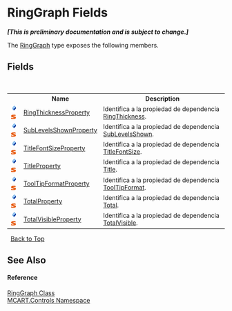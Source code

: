 # RingGraph Fields
 _**\[This is preliminary documentation and is subject to change.\]**_

The <a href="e4fc8893-df93-9e74-ea6c-e6a53821be41">RingGraph</a> type exposes the following members.


## Fields
&nbsp;<table><tr><th></th><th>Name</th><th>Description</th></tr><tr><td>![Public field](media/pubfield.gif "Public field")![Static member](media/static.gif "Static member")</td><td><a href="b63e2f42-0283-505c-d374-a88a16095eb4">RingThicknessProperty</a></td><td>
Identifica a la propiedad de dependencia <a href="5bd520a7-bfaf-f9e3-90c7-56834250ec58">RingThickness</a>.</td></tr><tr><td>![Public field](media/pubfield.gif "Public field")![Static member](media/static.gif "Static member")</td><td><a href="d4059afe-1136-58e1-ed73-582d702385c0">SubLevelsShownProperty</a></td><td>
Identifica a la propiedad de dependencia <a href="cd6c6a8b-754e-1f7c-cff0-ab42105512f6">SubLevelsShown</a>.</td></tr><tr><td>![Public field](media/pubfield.gif "Public field")![Static member](media/static.gif "Static member")</td><td><a href="a7629e34-b64c-b43f-1a4c-b71f6a3f8ff0">TitleFontSizeProperty</a></td><td>
Identifica a la propiedad de dependencia <a href="e9b08f73-64ac-b802-d9b9-2615826626ef">TitleFontSize</a>.</td></tr><tr><td>![Public field](media/pubfield.gif "Public field")![Static member](media/static.gif "Static member")</td><td><a href="de067a03-5cf9-cf13-17c9-8eca28811fa3">TitleProperty</a></td><td>
Identifica a la propiedad de dependencia <a href="becdf205-d866-fc1c-15e4-4848d6a861a4">Title</a>.</td></tr><tr><td>![Public field](media/pubfield.gif "Public field")![Static member](media/static.gif "Static member")</td><td><a href="84624238-a408-4373-ab19-1ec65ef6e69a">ToolTipFormatProperty</a></td><td>
Identifica a la propiedad de dependencia <a href="a983dbab-ea0b-3a83-df9a-7ad88594ce78">ToolTipFormat</a>.</td></tr><tr><td>![Public field](media/pubfield.gif "Public field")![Static member](media/static.gif "Static member")</td><td><a href="02316bb2-c833-8c81-4af0-9e5bf9ea4d6e">TotalProperty</a></td><td>
Identifica a la propiedad de dependencia <a href="ea787f46-1222-3989-88af-dc364df86b60">Total</a>.</td></tr><tr><td>![Public field](media/pubfield.gif "Public field")![Static member](media/static.gif "Static member")</td><td><a href="d22b7b41-706f-a8f7-baf7-51c1286e6af8">TotalVisibleProperty</a></td><td>
Identifica a la propiedad de dependencia <a href="3c0a5854-ed11-a0a5-1515-60f9d99f923b">TotalVisible</a>.</td></tr></table>&nbsp;
<a href="#ringgraph-fields">Back to Top</a>

## See Also


#### Reference
<a href="e4fc8893-df93-9e74-ea6c-e6a53821be41">RingGraph Class</a><br /><a href="1c9d7a8e-81d4-838a-f87d-7379b253b6ce">MCART.Controls Namespace</a><br />